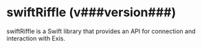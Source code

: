 # swiftRiffle (v###version###)
swiftRiffle is a Swift library that provides an API for connection and interaction with Exis.

